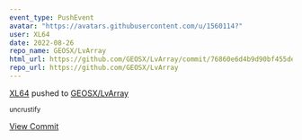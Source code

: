 ```yaml
---
event_type: PushEvent
avatar: "https://avatars.githubusercontent.com/u/1560114?"
user: XL64
date: 2022-08-26
repo_name: GEOSX/LvArray
html_url: https://github.com/GEOSX/LvArray/commit/76860e6d4b9d90bf455decedd7e96b09748ce479
repo_url: https://github.com/GEOSX/LvArray
---
```


<a href='https://github.com/XL64' target='_blank'>XL64</a> pushed to <a href='https://github.com/GEOSX/LvArray' target='_blank'>GEOSX/LvArray</a>

<small>uncrustify</small>

<a href='https://github.com/GEOSX/LvArray/commit/76860e6d4b9d90bf455decedd7e96b09748ce479' target='_blank'>View Commit</a>